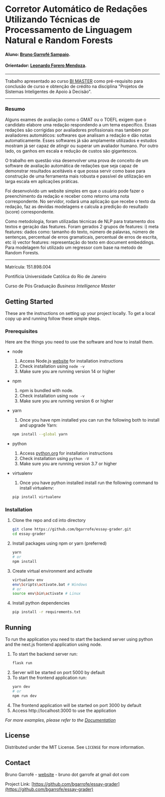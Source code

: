 # Corretor Automático de Redações Utilizando Técnicas de Processamento de Linguagem Natural e Random Forests

#### Aluno: [Bruno Garrofé Sampaio](https://github.com/bgarrofe).
#### Orientador: [Leonardo Forero Mendoza](https://github.com/leofome8/).

---

Trabalho apresentado ao curso [BI MASTER](https://ica.puc-rio.ai/bi-master) como pré-requisito para conclusão de curso e obtenção de crédito na disciplina "Projetos de Sistemas Inteligentes de Apoio à Decisão".

---

### Resumo

Alguns exames de avaliação como o GMAT ou o TOEFL exigem que o candidato elabore uma redação respondendo a um tema específico. Essas redações são corrigidas por avaliadores profissionais mas também por avaliadores automáticos: softwares que analisam a redação e dão notas automaticamente. Esses softwares já são amplamente utilizados e estudos mostram já ser capaz de atingir ou superar um avaliador humano. Por outro lado, os ganhos em escala e redução de custos são gigantescos. 

O trabalho em questão visa desenvolver uma prova de conceito de um software de avaliação automática de redações que seja capaz de demonstrar resultados aceitáveis e que possa servir como base para construção de uma ferramenta mais robusta e passível de utilização em larga escala em aplicações práticas. 

Foi desenvolvido um website simples em que o usuário pode fazer o preenchimento da redação e receber como retorno uma nota correspondente. No servidor, rodará uma aplicação que recebe o texto da redação, faz as devidas modelagens e calcula a predição do resultado (score) correspondente. 

Como metodologia, foram utilizadas técnicas de NLP para tratamento dos textos e geração das features. Foram gerados 2 grupos de features: i) meta features: dados como: tamanho do texto, número de palavras, número de sentenças, percentual de erros gramaticais, percentual de erros de escrita, etc ii) vector features: representação do texto em document embeddings. Para modelagem foi utilizado um regressor com base na metodo de Random Forests.

---

Matrícula: 151.898.004

Pontifícia Universidade Católica do Rio de Janeiro

Curso de Pós Graduação *Business Intelligence Master*

<!-- GETTING STARTED -->
## Getting Started

These are the instructions on setting up your project locally.
To get a local copy up and running follow these simple steps.

### Prerequisites

Here are the things you need to use the software and how to install them.
* node
  1. Access Node.js [website](https://nodejs.org/) for installation instructions
  2. Check installation using `node -v`
  3. Make sure you are running version 14 or higher

* npm
  1. npm is bundled with node.
  2. Check installation using `node -v`
  3. Make sure you are running version 6 or higher
  
* yarn 
   1. Once you have npm installed you can run the following both to install and upgrade Yarn:
   ```sh
   npm install --global yarn
   ```
* python
   1. Access [python.org](https://www.python.org/) for installation instructions
   2. Check installation using `python -V`
   3. Make sure you are running version 3.7 or higher

* virtualenv
   1. Once you have python installed install run the following command to install virtualenv:
   ```sh
   pip install virtualenv
   ```

### Installation

1. Clone the repo and cd into directory
   ```sh
   git clone https://github.com/bgarrofe/essay-grader.git
   cd essay-grader
   ```
2. Install packages using npm or yarn (preferred)
   ```sh
   yarn
   # or
   npm install 
   ```
3. Create virtual environment and activate
   ```sh
   virtualenv env
   env\Scripts\activate.bat # Windows
   # or
   source env\bin\activate # Linux
   ```
4. Install python dependencies
   ```sh
   pip install -r requirements.txt
   ```


<!-- USAGE EXAMPLES -->
## Running

To run the application you need to start the backend server using python and the next.js frontend application using node.
1. To start the backend server run:
   ```sh
   flask run
   ```
2. Server will be started on port 5000 by default
3. To start the frontend application run:
   ```sh
   yarn dev
   # or
   npm run dev
   ```
4. The frontend application will be started on port 3000 by default
5. Access http://localhost:3000 to use the application

_For more examples, please refer to the [Documentation](https://example.com)_

<!-- LICENSE -->
## License

Distributed under the MIT License. See `LICENSE` for more information.

<!-- CONTACT -->
## Contact

Bruno Garrofé - [website](https://garrofe.org/) - bruno dot garrofe at gmail dot com

Project Link: [https://github.com/bgarrofe/essay-grader](https://github.com/bgarrofe/essay-grader)

